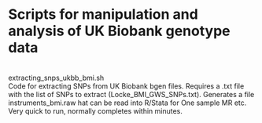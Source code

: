 # Scripts for manipulation and analysis of UK Biobank genotype data

<br> extracting_snps_ukbb_bmi.sh <br>
Code for extracting SNPs from UK Biobank bgen files. Requires a .txt file with the list of SNPs to extract (Locke_BMI_GWS_SNPs.txt). Generates a file instruments_bmi.raw hat can be read into R/Stata for One sample MR etc. Very quick to run, normally completes within minutes.

